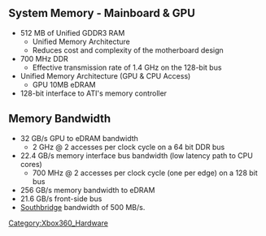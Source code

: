 ## System Memory - Mainboard & GPU

  - 512 MB of Unified GDDR3 RAM
      - Unified Memory Architecture
      - Reduces cost and complexity of the motherboard design
  - 700 MHz DDR
      - Effective transmission rate of 1.4 GHz on the 128-bit bus
  - Unified Memory Architecture (GPU & CPU Access)
      - GPU 10MB eDRAM
  - 128-bit interface to ATI's memory controller

## Memory Bandwidth

  - 32 GB/s GPU to eDRAM bandwidth
      - 2 GHz @ 2 accesses per clock cycle on a 64 bit DDR bus
  - 22.4 GB/s memory interface bus bandwidth (low latency path to CPU
    cores)
      - 700 MHz @ 2 accesses per clock cycle (one per edge) on a 128 bit
        bus
  - 256 GB/s memory bandwidth to eDRAM
  - 21.6 GB/s front-side bus
  - [Southbridge](Southbridge "wikilink") bandwidth of 500 MB/s.

[Category:Xbox360_Hardware](Category_Xbox360_Hardware.md "wikilink")